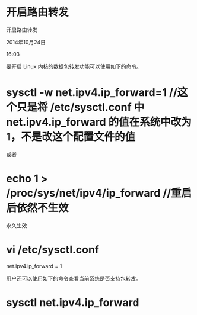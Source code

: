 # 开启路由转发

开启路由转发

2014年10月24日

16:03

要开启 Linux 内核的数据包转发功能可以使用如下的命令。

# sysctl -w net.ipv4.ip_forward=1 //这个只是将 /etc/sysctl.conf 中 net.ipv4.ip_forward 的值在系统中改为1，不是改这个配置文件的值

或者

# echo 1 > /proc/sys/net/ipv4/ip_forward //重启后依然不生效

永久生效

# vi /etc/sysctl.conf

net.ipv4.ip_forward = 1

用户还可以使用如下的命令查看当前系统是否支持包转发。

# sysctl net.ipv4.ip_forward